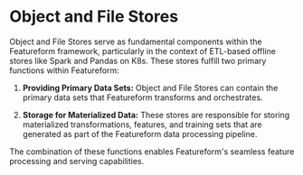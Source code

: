 # Object and File Stores

Object and File Stores serve as fundamental components within the Featureform framework, particularly in the context of ETL-based offline stores like Spark and Pandas on K8s. These stores fulfill two primary functions within Featureform:

1. **Providing Primary Data Sets:** Object and File Stores can contain the primary data sets that Featureform transforms and orchestrates.

2. **Storage for Materialized Data:** These stores are responsible for storing materialized transformations, features, and training sets that are generated as part of the Featureform data processing pipeline.

The combination of these functions enables Featureform's seamless feature processing and serving capabilities.

